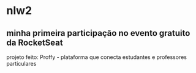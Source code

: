 # nlw2
## minha primeira participação no evento gratuito da RocketSeat
projeto feito: Proffy - plataforma que conecta estudantes e professores particulares

